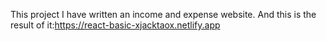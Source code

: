 This project I have written an income and expense website. And this is the result of it:https://react-basic-xjacktaox.netlify.app
